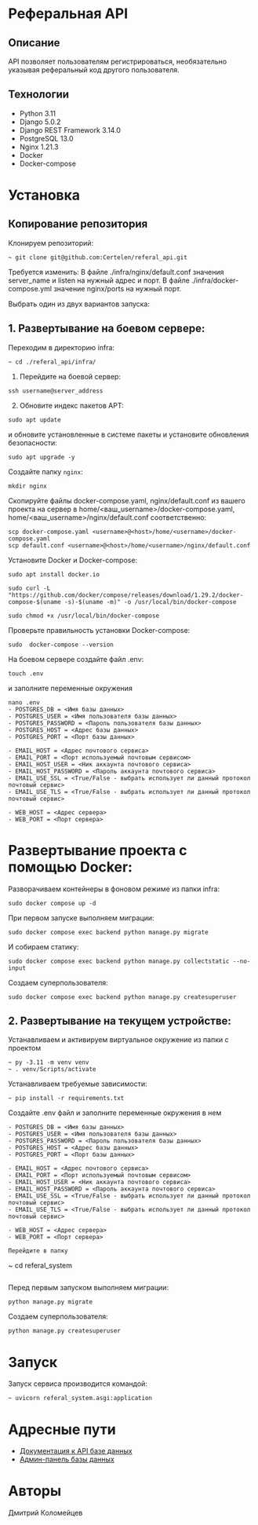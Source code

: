 # Реферальная API
## Описание
API позволяет пользователям регистрироваться, необязательно указывая реферальный код другого пользователя.

## Технологии
- Python 3.11
- Django 5.0.2
- Django REST Framework 3.14.0
- PostgreSQL 13.0
- Nginx 1.21.3
- Docker
- Docker-compose

# Установка
## Копирование репозитория
Клонируем репозиторий:
```
~ git clone git@github.com:Certelen/referal_api.git
```
Требуется изменить:
В файле ./infra/nginx/default.conf значения server_name и listen на нужный адрес и порт.
В файле ./infra/docker-compose.yml значение nginx/ports на нужный порт.

Выбрать один из двух вариантов запуска:

## 1. Развертывание на боевом сервере:
Переходим в директорию infra:
```
~ cd ./referal_api/infra/
```
1. Перейдите на боевой сервер:
```
ssh username@server_address
```
2. Обновите индекс пакетов APT:
```
sudo apt update
```
и обновите установленные в системе пакеты и установите обновления безопасности:
```
sudo apt upgrade -y
```
Создайте папку `nginx`:
```
mkdir nginx
``` 
Скопируйте файлы docker-compose.yaml, nginx/default.conf из вашего проекта на сервер в home/<ваш_username>/docker-compose.yaml, home/<ваш_username>/nginx/default.conf соответственно:
```
scp docker-compose.yaml <username>@<host>/home/<username>/docker-compose.yaml
scp default.conf <username>@<host>/home/<username>/nginx/default.conf
```
Установите Docker и Docker-compose:
```
sudo apt install docker.io
```
```
sudo curl -L "https://github.com/docker/compose/releases/download/1.29.2/docker-compose-$(uname -s)-$(uname -m)" -o /usr/local/bin/docker-compose
```
```
sudo chmod +x /usr/local/bin/docker-compose
```
Проверьте правильность установки Docker-compose:
```
sudo  docker-compose --version
```
На боевом сервере создайте файл .env:
```
touch .env
```
и заполните переменные окружения
```
nano .env
- POSTGRES_DB = <Имя базы данных>
- POSTGRES_USER = <Имя пользователя базы данных>
- POSTGRES_PASSWORD = <Пароль пользователя базы данных>
- POSTGRES_HOST = <Адрес базы данных>
- POSTGRES_PORT = <Порт базы данных>

- EMAIL_HOST = <Адрес почтового сервиса>
- EMAIL_PORT = <Порт используемый почтовым сервисом>
- EMAIL_HOST_USER = <Ник аккаунта почтового сервиса>
- EMAIL_HOST_PASSWORD = <Пароль аккаунта почтового сервиса>
- EMAIL_USE_SSL = <True/False - выбрать использует ли данный протокол почтовый сервис>
- EMAIL_USE_TLS = <True/False - выбрать использует ли данный протокол почтовый сервис>

- WEB_HOST = <Адрес сервера>
- WEB_PORT = <Порт сервера>
```

# Развертывание проекта с помощью Docker:
Разворачиваем контейнеры в фоновом режиме из папки infra:
```
sudo docker compose up -d
```
При первом запуске выполняем миграции:
```
sudo docker compose exec backend python manage.py migrate
```
И собираем статику:
```
sudo docker compose exec backend python manage.py collectstatic --no-input
```
Создаем суперпользователя:
```
sudo docker compose exec backend python manage.py createsuperuser
```

## 2. Развертывание на текущем устройстве:
Устанавливаем и активируем виртуальное окружение из папки с проектом
```
~ py -3.11 -m venv venv
~ . venv/Scripts/activate
```
Устанавливаем требуемые зависимости:
```
~ pip install -r requirements.txt
```
Создайте .env файл и заполните переменные окружения в нем
```
- POSTGRES_DB = <Имя базы данных>
- POSTGRES_USER = <Имя пользователя базы данных>
- POSTGRES_PASSWORD = <Пароль пользователя базы данных>
- POSTGRES_HOST = <Адрес базы данных>
- POSTGRES_PORT = <Порт базы данных>

- EMAIL_HOST = <Адрес почтового сервиса>
- EMAIL_PORT = <Порт используемый почтовым сервисом>
- EMAIL_HOST_USER = <Ник аккаунта почтового сервиса>
- EMAIL_HOST_PASSWORD = <Пароль аккаунта почтового сервиса>
- EMAIL_USE_SSL = <True/False - выбрать использует ли данный протокол почтовый сервис>
- EMAIL_USE_TLS = <True/False - выбрать использует ли данный протокол почтовый сервис>

- WEB_HOST = <Адрес сервера>
- WEB_PORT = <Порт сервера>

Перейдите в папку
```
~ cd referal_system
```
```
Перед первым запуском выполняем миграции:
```
python manage.py migrate
```
Создаем суперпользователя:
```
python manage.py createsuperuser
```
# Запуск
Запуск сервиса производится командой:
```
~ uvicorn referal_system.asgi:application
```
# Адресные пути
- [Документация к API базе данных](http://127.0.0.1/redoc)
- [Админ-панель базы данных](http://127.0.0.1/admin)
# Авторы
Дмитрий Коломейцев